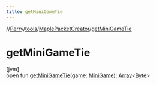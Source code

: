 ```yaml
---
title: getMiniGameTie
---
```

//[Perry](../../../index.html)/[tools](../index.html)/[MaplePacketCreator](index.html)/[getMiniGameTie](get-mini-game-tie.html)



# getMiniGameTie



[jvm]\
open fun [getMiniGameTie](get-mini-game-tie.html)(game: [MiniGame](../../server/-mini-game/index.html)): [Array](https://kotlinlang.org/api/latest/jvm/stdlib/kotlin/-array/index.html)<[Byte](https://kotlinlang.org/api/latest/jvm/stdlib/kotlin/-byte/index.html)>




